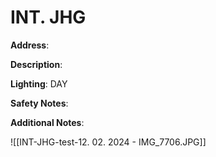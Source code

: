 # INT. JHG

**Address**: 

**Description**: 

**Lighting**: DAY

**Safety Notes**: 

**Additional Notes**: 

![[INT-JHG-test-12. 02. 2024 - IMG_7706.JPG]]